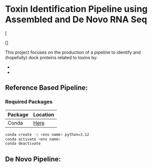 # Toxin Identification Pipeline using Assembled and De Novo RNA Seq

[![]()

[![]()]

This project focuses on the production of a pipeline to identify and (hopefully) dock proteins related to toxins by:

-
-

## Reference Based Pipeline:

### Required Packages 

|Package|Location|
|  ------ | ------ |
|Conda|[Here](https://anaconda.org/anaconda/conda)|

```sh
conda create -n <env name> python=3.12
conda activate <env name>
conda deactivate
```

## De Novo Pipeline:

